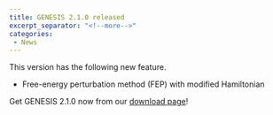 ```yaml
---
title: GENESIS 2.1.0 released
excerpt_separator: "<!--more-->"
categories:
 - News
---
```


This version has the following new feature.

-   Free-energy perturbation method (FEP) with modified Hamiltonian

<!--more-->
Get GENESIS 2.1.0 now from our [download
page](../../index.html@p=25924.html)!
